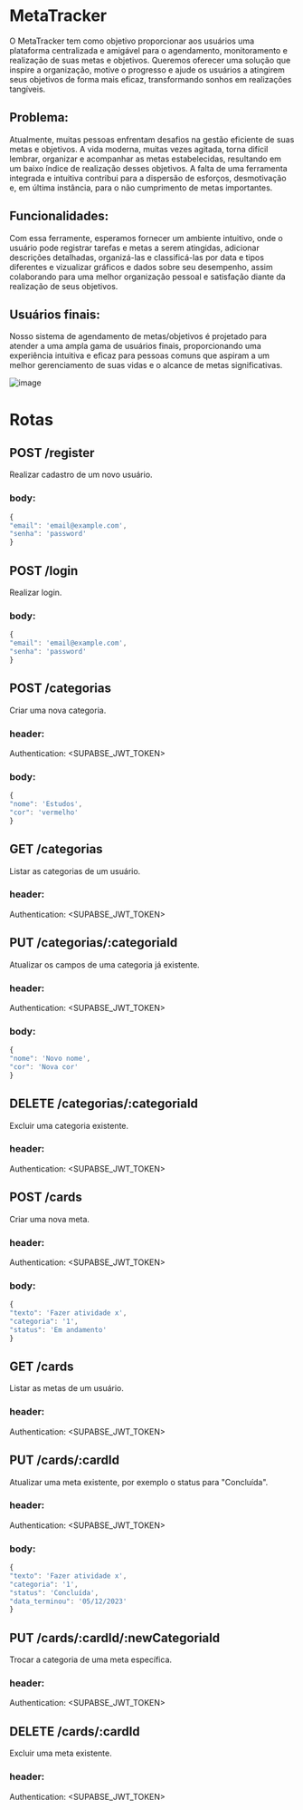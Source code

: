 # MetaTracker

O MetaTracker tem como objetivo proporcionar aos usuários uma plataforma centralizada e amigável para o agendamento, monitoramento e realização de suas metas e objetivos. Queremos oferecer uma solução que inspire a organização, motive o progresso e ajude os usuários a atingirem seus objetivos de forma mais eficaz, transformando sonhos em realizações tangíveis.

## Problema:
Atualmente, muitas pessoas enfrentam desafios na gestão eficiente de suas metas e objetivos. A vida moderna, muitas vezes agitada, torna difícil lembrar, organizar e acompanhar as metas estabelecidas, resultando em um baixo índice de realização desses objetivos. A falta de uma ferramenta integrada e intuitiva contribui para a dispersão de esforços, desmotivação e, em última instância, para o não cumprimento de metas importantes.

## Funcionalidades:
Com essa ferramente, esperamos fornecer um ambiente intuitivo, onde o usuário pode registrar tarefas e metas a serem atingidas, adicionar descrições detalhadas, organizá-las e classificá-las por data e tipos diferentes e vizualizar gráficos e dados sobre seu desempenho, assim colaborando para uma melhor organização pessoal e satisfação diante da realização de seus objetivos.

## Usuários finais:
Nosso sistema de agendamento de metas/objetivos é projetado para atender a uma ampla gama de usuários finais, proporcionando uma experiência intuitiva e eficaz para pessoas comuns que aspiram a um melhor gerenciamento de suas vidas e o alcance de metas significativas.

![image](https://github.com/JvRosa/MetaTracker/assets/110125524/58855daf-b799-4a86-9aa6-6db38f2e7260)

# Rotas
## POST /register 
Realizar cadastro de um novo usuário.
### body: 
```ts
{
"email": 'email@example.com',
"senha": 'password'
}
```
## POST /login
Realizar login.
### body: 
```ts
{
"email": 'email@example.com',
"senha": 'password'
}
```
## POST /categorias
Criar uma nova categoria.
### header:
Authentication: <SUPABSE_JWT_TOKEN>
### body: 
```ts
{
"nome": 'Estudos',
"cor": 'vermelho'
}
```
## GET /categorias
Listar as categorias de um usuário.
### header:
Authentication: <SUPABSE_JWT_TOKEN>

## PUT /categorias/:categoriaId
Atualizar os campos de uma categoria já existente.
### header:
Authentication: <SUPABSE_JWT_TOKEN>
### body: 
```ts
{
"nome": 'Novo nome',
"cor": 'Nova cor'
}
```
## DELETE /categorias/:categoriaId
Excluir uma categoria existente.
### header:
Authentication: <SUPABSE_JWT_TOKEN>

## POST /cards
Criar uma nova meta.
### header:
Authentication: <SUPABSE_JWT_TOKEN>
### body: 
```ts
{
"texto": 'Fazer atividade x',
"categoria": '1',
"status": 'Em andamento'
}
```
## GET /cards
Listar as metas de um usuário.
### header:
Authentication: <SUPABSE_JWT_TOKEN>

## PUT /cards/:cardId
Atualizar uma meta existente, por exemplo o status para "Concluída".
### header:
Authentication: <SUPABSE_JWT_TOKEN>
### body: 
```ts
{
"texto": 'Fazer atividade x',
"categoria": '1',
"status": 'Concluída',
"data_terminou": '05/12/2023'
}
```
## PUT /cards/:cardId/:newCategoriaId
Trocar a categoria de uma meta específica.
### header:
Authentication: <SUPABSE_JWT_TOKEN>
  
## DELETE /cards/:cardId
Excluir uma meta existente.
### header:
Authentication: <SUPABSE_JWT_TOKEN>



